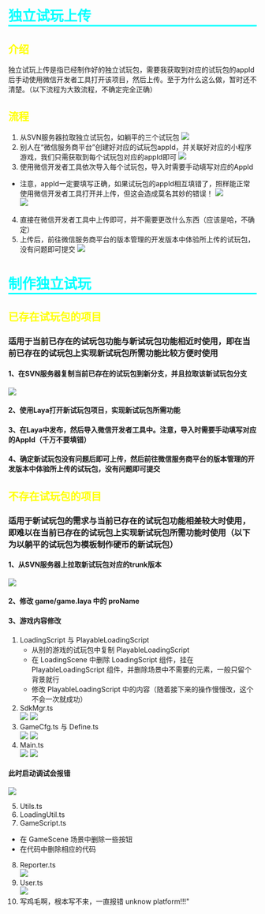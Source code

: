 # 独立试玩上传
## 介绍
独立试玩上传是指已经制作好的独立试玩包，需要我获取到对应的试玩包的appId后手动使用微信开发者工具打开该项目，然后上传。至于为什么这么做，暂时还不清楚。（以下流程为大致流程，不确定完全正确）
## 流程
1. 从SVN服务器拉取独立试玩包，如躺平的三个试玩包
![](imgs/独立试玩1.png)
2. 别人在“微信服务商平台”创建好对应的试玩包appId，并关联好对应的小程序游戏，我们只需获取到每个试玩包对应的appId即可
![](imgs/独立试玩2.png)
3. 使用微信开发者工具依次导入每个试玩包，导入时需要手动填写对应的AppId  
- 注意，appId一定要填写正确，如果试玩包的appId相互填错了，照样能正常使用微信开发者工具打开并上传，但这会造成莫名其妙的错误！ 
![](imgs/独立试玩3.png)  
![](imgs/独立试玩4.png)
4. 直接在微信开发者工具中上传即可，并不需要更改什么东西（应该是哈，不确定）
5. 上传后，前往微信服务商平台的版本管理的开发版本中体验所上传的试玩包，没有问题即可提交
![](imgs/独立试玩5.png)


# 制作独立试玩
## 已存在试玩包的项目
### 适用于当前已存在的试玩包功能与新试玩包功能相近时使用，即在当前已存在的试玩包上实现新试玩包所需功能比较方便时使用
#### 1、在SVN服务器复制当前已存在的试玩包到新分支，并且拉取该新试玩包分支  
![](imgs/独立试玩6.png)
#### 2、使用Laya打开新试玩包项目，实现新试玩包所需功能
#### 3、在Laya中发布，然后导入微信开发者工具中。注意，导入时需要手动填写对应的AppId（千万不要填错）
#### 4、确定新试玩包没有问题后即可上传，然后前往微信服务商平台的版本管理的开发版本中体验所上传的试玩包，没有问题即可提交

## 不存在试玩包的项目
### 适用于新试玩包的需求与当前已存在的试玩包功能相差较大时使用，即难以在当前已存在的试玩包上实现新试玩包所需功能时使用（以下为以躺平的试玩包为模板制作硬币的新试玩包）
#### 1、从SVN服务器上拉取新试玩包对应的trunk版本  
![](imgs/独立试玩7.png)
#### 2、修改 game/game.laya 中的 proName
#### 3、游戏内容修改
1. LoadingScript 与 PlayableLoadingScript
   - 从别的游戏的试玩包中复制 PlayableLoadingScript
   - 在 LoadingScene 中删除 LoadingScript 组件，挂在 PlayableLoadingScript 组件，并删除场景中不需要的元素，一般只留个背景就行
   - 修改 PlayableLoadingScript 中的内容（随着接下来的操作慢慢改，这个不会一次就成功）
2. SdkMgr.ts  
![](imgs/独立试玩14.png)
![](imgs/独立试玩8.png)
3. GameCfg.ts 与 Define.ts  
![](imgs/独立试玩9.png)
![](imgs/独立试玩10.png)
4. Main.ts  
![](imgs/独立试玩11.png)
![](imgs/独立试玩12.png)

#### 此时启动调试会报错
![](imgs/独立试玩13.png)

5. Utils.ts
6. LoadingUtil.ts
7. GameScript.ts
- 在 GameScene 场景中删除一些按钮
- 在代码中删除相应的代码
8. Reporter.ts  
![](imgs/独立试玩15.png)
9. User.ts  
![](imgs/独立试玩16.png)
10. 写鸡毛啊，根本写不来，一直报错 unknow platform!!!"





<style>
h1 {
    border-bottom: solid;
    color: Aqua;
}

h2 {
    border-bottom: none;
    color: yellow;
}

</style>